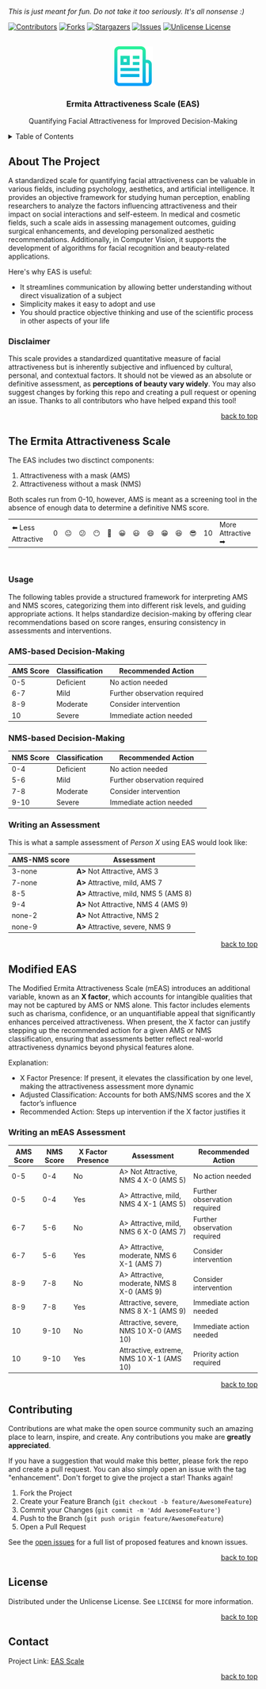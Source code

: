 <a id="readme-top"></a>
*This is just meant for fun. Do not take it too seriously. It's all nonsense :)*

[![Contributors][contributors-shield]][contributors-url]
[![Forks][forks-shield]][forks-url]
[![Stargazers][stars-shield]][stars-url]
[![Issues][issues-shield]][issues-url]
[![Unlicense License][license-shield]][license-url]

<!-- PROJECT LOGO -->
<br />
<div align="center">
  <a href="https://github.com/mfranco1/cms-nms">
    <img src="img/logo.png" alt="Logo" width="80" height="80">
  </a>

  <h3 align="center">Ermita Attractiveness Scale (EAS)</h3>
  <p align="center">
    Quantifying Facial Attractiveness for Improved Decision-Making
</div>

<!-- TABLE OF CONTENTS -->
<details>
  <summary>Table of Contents</summary>
  <ol>
    <li>
        <a href="#about-the-project">About The Project</a></li>
        <ul>
            <li><a href="#disclaimer">Disclaimer</a></li>
        </ul>
    <li>
        <a href="#the-ermita-attractiveness-scale">The Ermita Attractiveness Scale</a></li>
        <ul>
            <li><a href="#usage">Usage</a></li>
            <li><a href="#writing-an-assessment">Writing an Assessment</a></li>
        </ul>
    <li>
        <a href="#modified-eas">Modified EAS</a>
        <ul>
            <li><a href="#writing-an-meas-assessment">Writing an mEAS Assessment</a></li>
        </ul>
    </li>
    <li><a href="#contributing">Contributing</a></li>
    <li><a href="#license">License</a></li>
    <li><a href="#contact">Contact</a></li>
  </ol>
</details>

<!-- ABOUT THE PROJECT -->
## About The Project

A standardized scale for quantifying facial attractiveness can be valuable in various fields, including psychology, aesthetics, and artificial intelligence. It provides an objective framework for studying human perception, enabling researchers to analyze the factors influencing attractiveness and their impact on social interactions and self-esteem. In medical and cosmetic fields, such a scale aids in assessing management outcomes, guiding surgical enhancements, and developing personalized aesthetic recommendations. Additionally, in Computer Vision, it supports the development of algorithms for facial recognition and beauty-related applications.

Here's why EAS is useful:

* It streamlines communication by allowing better understanding without direct visualization of a subject
* Simplicity makes it easy to adopt and use
* You should practice objective thinking and use of the scientific process in other aspects of your life

### Disclaimer

This scale provides a standardized quantitative measure of facial attractiveness but is inherently subjective and influenced by cultural, personal, and contextual factors. It should not be viewed as an absolute or definitive assessment, as **perceptions of beauty vary widely**. You may also suggest changes by forking this repo and creating a pull request or opening an issue. Thanks to all contributors who have helped expand this tool!

<p align="right"><a href="#readme-top">back to top</a></p>

<!-- Explaining the Scale -->
## The Ermita Attractiveness Scale

The EAS includes two disctinct components:

1. Attractiveness with a mask (AMS)
2. Attractiveness without a mask (NMS)

Both scales run from 0-10, however, AMS is meant as a screening tool in the absence of enough data to determine a definitive NMS score.

<table>
  <tr>
    <td>⬅️ Less Attractive</td>
    <td>0</td>
    <td>😐</td>
    <td>😕</td>
    <td>😶</td>
    <td>🙂</td>
    <td>😀</td>
    <td>😃</td>
    <td>😄</td>
    <td>😁</td>
    <td>😆</td>
    <td>😎</td>
    <td>10</td>
    <td>More Attractive ➡</td>
  </tr>
</table>  ️  

<!-- USAGE EXAMPLES -->

### Usage

The following tables provide a structured framework for interpreting AMS and NMS scores, categorizing them into different risk levels, and guiding appropriate actions. It helps standardize decision-making by offering clear recommendations based on score ranges, ensuring consistency in assessments and interventions.

### AMS-based Decision-Making

| AMS Score | Classification       | Recommended Action          |
|-----------|----------------------|-----------------------------|
| 0-5       | Deficient | No action needed            |
| 6-7       | Mild      | Further observation required |
| 8-9       | Moderate  | Consider intervention       |
| 10      | Severe    | Immediate action needed     |

### NMS-based Decision-Making

| NMS Score | Classification       | Recommended Action          |
|-----------|----------------------|-----------------------------|
| 0-4       | Deficient | No action needed            |
| 5-6       | Mild      | Further observation required |
| 7-8       | Moderate  | Consider intervention       |
| 9-10      | Severe    | Immediate action needed     |

### Writing an Assessment

This is what a sample assessment of *Person X* using EAS would look like:

| AMS-NMS score | Assessment |
| --- | --- |
| 3-none | **A>** Not Attractive, AMS 3
| 7-none | **A>** Attractive, mild, AMS 7
| 8-5 | **A>** Attractive, mild, NMS 5 (AMS 8)
| 9-4 | **A>** Not Attractive, NMS 4 (AMS 9)
| none-2 | **A>** Not Attractive, NMS 2
| none-9 | **A>** Attractive, severe, NMS 9

<p align="right"><a href="#readme-top">back to top</a></p>

<!-- Modified EAS -->
## Modified EAS

The Modified Ermita Attractiveness Scale (mEAS) introduces an additional variable, known as an **X factor**, which accounts for intangible qualities that may not be captured by AMS or NMS alone. This factor includes elements such as charisma, confidence, or an unquantifiable appeal that significantly enhances perceived attractiveness. When present, the X factor can justify stepping up the recommended action for a given AMS or NMS classification, ensuring that assessments better reflect real-world attractiveness dynamics beyond physical features alone.

Explanation:

* X Factor Presence: If present, it elevates the classification by one level, making the attractiveness assessment more dynamic
* Adjusted Classification: Accounts for both AMS/NMS scores and the X factor’s influence
* Recommended Action: Steps up intervention if the X factor justifies it

### Writing an mEAS Assessment

| AMS Score | NMS Score | X Factor Presence | Assessment | Recommended Action |
|---|---|---|---|---|
| 0-5| 0-4      | No               | A> Not Attractive, NMS 4 X-0 (AMS 5)            | No action needed            |
| 0-5       | 0-4      | Yes              | A> Attractive, mild, NMS 4 X-1 (AMS 5)                 | Further observation required |
| 6-7       | 5-6      | No               | A> Attractive, mild, NMS 6 X-0 (AMS 7)                 | Further observation required |
| 6-7       | 5-6      | Yes              | A> Attractive, moderate, NMS 6 X-1 (AMS 7)             | Consider intervention       |
| 8-9       | 7-8      | No               | A> Attractive, moderate, NMS 8 X-0 (AMS 9)             | Consider intervention       |
| 8-9       | 7-8      | Yes              | Attractive, severe, NMS 8 X-1 (AMS 9)               | Immediate action needed     |
| 10        | 9-10     | No               | Attractive, severe, NMS 10 X-0 (AMS 10)               | Immediate action needed     |
| 10        | 9-10     | Yes              | Attractive, extreme, NMS 10 X-1 (AMS 10)              | Priority action required    |

<p align="right"><a href="#readme-top">back to top</a></p>

<!-- CONTRIBUTING -->
## Contributing

Contributions are what make the open source community such an amazing place to learn, inspire, and create. Any contributions you make are **greatly appreciated**.

If you have a suggestion that would make this better, please fork the repo and create a pull request. You can also simply open an issue with the tag "enhancement".
Don't forget to give the project a star! Thanks again!

1. Fork the Project
2. Create your Feature Branch (`git checkout -b feature/AwesomeFeature`)
3. Commit your Changes (`git commit -m 'Add AwesomeFeature'`)
4. Push to the Branch (`git push origin feature/AwesomeFeature`)
5. Open a Pull Request

See the [open issues](https://github.com/mfranco1/cms-nms/issues) for a full list of proposed features and known issues.

<p align="right"><a href="#readme-top">back to top</a></p>

<!-- LICENSE -->
## License

Distributed under the Unlicense License. See `LICENSE` for more information.

<p align="right"><a href="#readme-top">back to top</a></p>

<!-- CONTACT -->
## Contact

Project Link: [EAS Scale](https://github.com/mfranco1/cms-nms)

<p align="right"><a href="#readme-top">back to top</a></p>

<!-- MARKDOWN LINKS & IMAGES -->
<!-- https://www.markdownguide.org/basic-syntax/#reference-style-links -->
[contributors-shield]: https://img.shields.io/github/contributors/mfranco1/cms-nms.svg?style=for-the-badge
[contributors-url]: https://github.com/mfranco1/cms-nms/graphs/contributors
[forks-shield]: https://img.shields.io/github/forks/mfranco1/cms-nms.svg?style=for-the-badge
[forks-url]: https://github.com/mfranco1/cms-nms/network/members
[stars-shield]: https://img.shields.io/github/stars/mfranco1/cms-nms.svg?style=for-the-badge
[stars-url]: https://github.com/mfranco1/cms-nms/stargazers
[issues-shield]: https://img.shields.io/github/issues/mfranco1/cms-nms.svg?style=for-the-badge
[issues-url]: https://github.com/mfranco1/cms-nms/issues
[license-shield]: https://img.shields.io/github/license/mfranco1/cms-nms.svg?style=for-the-badge
[license-url]: https://github.com/mfranco1/cms-nms/blob/master/LICENSE.txt
